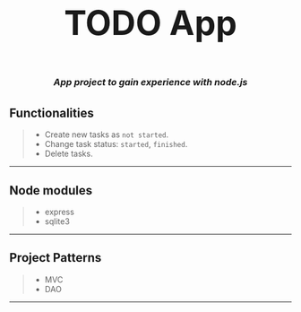 # <p align="center" style="font-size:60px;"> TODO App </p> #

### <p align="center" style="margin: 2em 0;">_App project to gain experience with node.js_</p> ###

## Functionalities ##

> * Create new tasks as `not started`.
> * Change task status: `started`, `finished`.
> * Delete tasks.
---

## Node modules ##

> * express
> * sqlite3
---

## Project Patterns ##

> * MVC
> * DAO
---